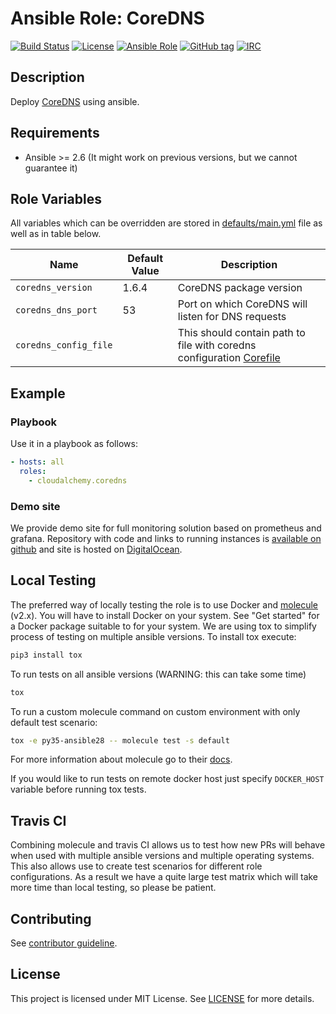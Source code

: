 # Ansible Role: CoreDNS

[![Build Status](https://travis-ci.com/cloudalchemy/ansible-coredns.svg?branch=master)](https://travis-ci.com/cloudalchemy/ansible-coredns)
[![License](https://img.shields.io/badge/license-MIT%20License-brightgreen.svg)](https://opensource.org/licenses/MIT)
[![Ansible Role](https://img.shields.io/badge/ansible%20role-cloudalchemy.coredns-blue.svg)](https://galaxy.ansible.com/cloudalchemy/coredns/)
[![GitHub tag](https://img.shields.io/github/tag/cloudalchemy/ansible-coredns.svg)](https://github.com/cloudalchemy/ansible-coredns/tags)
[![IRC](https://img.shields.io/badge/irc.freenode.net-%23cloudalchemy-yellow.svg)](https://kiwiirc.com/nextclient/#ircs://irc.freenode.net/#cloudalchemy)

## Description

Deploy [CoreDNS](https://github.com/coredns/coredns) using ansible.

## Requirements

- Ansible >= 2.6 (It might work on previous versions, but we cannot guarantee it)

## Role Variables

All variables which can be overridden are stored in [defaults/main.yml](defaults/main.yml) file as well as in table below.

| Name                         | Default Value  | Description                        |
| ---------------------------- | -------------- | -----------------------------------|
| `coredns_version` | 1.6.4          | CoreDNS package version |
| `coredns_dns_port`           | 53             | Port on which CoreDNS will listen for DNS requests |
| `coredns_config_file`        |                | This should contain path to file with coredns configuration [Corefile](https://coredns.io/manual/toc/#configuration) |

## Example

### Playbook

Use it in a playbook as follows:
```yaml
- hosts: all
  roles:
    - cloudalchemy.coredns
```

### Demo site

We provide demo site for full monitoring solution based on prometheus and grafana. Repository with code and links to running instances is [available on github](https://github.com/cloudalchemy/demo-site) and site is hosted on [DigitalOcean](https://digitalocean.com).

## Local Testing

The preferred way of locally testing the role is to use Docker and [molecule](https://github.com/metacloud/molecule) (v2.x). You will have to install Docker on your system. See "Get started" for a Docker package suitable to for your system.
We are using tox to simplify process of testing on multiple ansible versions. To install tox execute:
```sh
pip3 install tox
```
To run tests on all ansible versions (WARNING: this can take some time)
```sh
tox
```
To run a custom molecule command on custom environment with only default test scenario:
```sh
tox -e py35-ansible28 -- molecule test -s default
```
For more information about molecule go to their [docs](http://molecule.readthedocs.io/en/latest/).

If you would like to run tests on remote docker host just specify `DOCKER_HOST` variable before running tox tests.

## Travis CI

Combining molecule and travis CI allows us to test how new PRs will behave when used with multiple ansible versions and multiple operating systems. This also allows use to create test scenarios for different role configurations. As a result we have a quite large test matrix which will take more time than local testing, so please be patient.

## Contributing

See [contributor guideline](CONTRIBUTING.md).

## License

This project is licensed under MIT License. See [LICENSE](/LICENSE) for more details.
